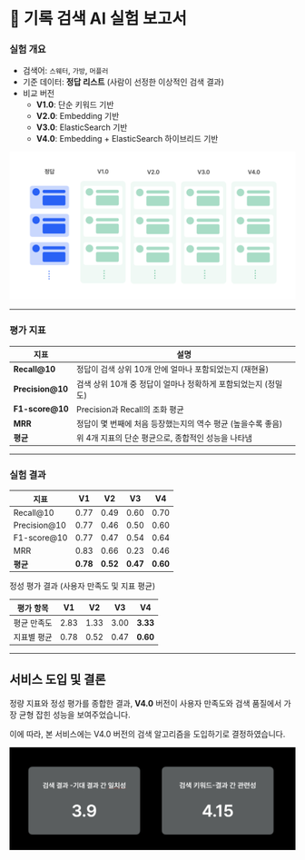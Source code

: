 # 🧪 기록 검색 AI 실험 보고서

### 실험 개요

* 검색어: `스웨터`, `가방`, `머플러`
* 기준 데이터: **정답 리스트** (사람이 선정한 이상적인 검색 결과)
* 비교 버전 
  * **V1.0**: 단순 키워드 기반
  * **V2.0**: Embedding 기반
  * **V3.0**: ElasticSearch 기반
  * **V4.0**: Embedding + ElasticSearch 하이브리드 기반


![버전별 정성 평가 수용 수](../images/ai-search-architecture.png)

---

### 평가 지표

| 지표                | 설명                                    |
| ----------------- | ------------------------------------- |
| **Recall@10**    | 정답이 검색 상위 10개 안에 얼마나 포함되었는지 (재현율)     |
| **Precision@10** | 검색 상위 10개 중 정답이 얼마나 정확하게 포함되었는지 (정밀도) |
| **F1-score@10**  | Precision과 Recall의 조화 평균              |
| **MRR**           | 정답이 몇 번째에 처음 등장했는지의 역수 평균 (높을수록 좋음)   |
| **평균**            | 위 4개 지표의 단순 평균으로, 종합적인 성능을 나타냄        |

---

### 실험 결과

| 지표            | V1       | V2       | V3       | V4       |
| ------------- | -------- | -------- | -------- | -------- |
| Recall@10    | 0.77     | 0.49     | 0.60     | 0.70     |
| Precision@10 | 0.77     | 0.46     | 0.50     | 0.60     |
| F1-score@10  | 0.77     | 0.47     | 0.54     | 0.64     |
| MRR           | 0.83     | 0.66     | 0.23     | 0.46     |
| **평균**        | **0.78** | **0.52** | **0.47** | **0.60** |



정성 평가 결과 (사용자 만족도 및 지표 평균)

| 평가 항목  | V1   | V2   | V3   | V4       |
| ------ | ---- | ---- | ---- | -------- |
| 평균 만족도 | 2.83 | 1.33 | 3.00 | **3.33** |
| 지표별 평균 | 0.78 | 0.52 | 0.47 | **0.60** |

---

## 서비스 도입 및 결론

정량 지표와 정성 평가를 종합한 결과, **V4.0** 버전이 사용자 만족도와 검색 품질에서 가장 균형 잡힌 성능을 보여주었습니다.

이에 따라, 본 서비스에는 V4.0 버전의 검색 알고리즘을 도입하기로 결정하였습니다.


![버전별 정성 평가 수용 수](../images/search-result-1.png)